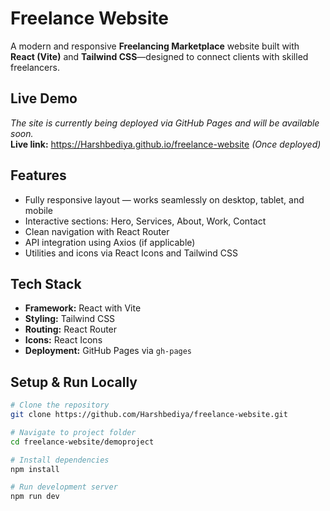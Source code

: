 # Freelance Website

A modern and responsive **Freelancing Marketplace** website built with **React (Vite)** and **Tailwind CSS**—designed to connect clients with skilled freelancers.

##  Live Demo
_The site is currently being deployed via GitHub Pages and will be available soon._  
**Live link:** https://Harshbediya.github.io/freelance-website *(Once deployed)*

##  Features
-  Fully responsive layout — works seamlessly on desktop, tablet, and mobile  
-  Interactive sections: Hero, Services, About, Work, Contact  
-  Clean navigation with React Router  
-  API integration using Axios (if applicable)  
-  Utilities and icons via React Icons and Tailwind CSS

##  Tech Stack
- **Framework:** React with Vite  
- **Styling:** Tailwind CSS  
- **Routing:** React Router  
- **Icons:** React Icons  
- **Deployment:** GitHub Pages via `gh-pages`

##  Setup & Run Locally

```bash
# Clone the repository
git clone https://github.com/Harshbediya/freelance-website.git

# Navigate to project folder
cd freelance-website/demoproject

# Install dependencies
npm install

# Run development server
npm run dev
